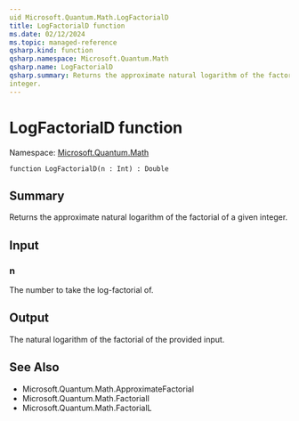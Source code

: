 ```yaml
---
uid Microsoft.Quantum.Math.LogFactorialD
title: LogFactorialD function
ms.date: 02/12/2024
ms.topic: managed-reference
qsharp.kind: function
qsharp.namespace: Microsoft.Quantum.Math
qsharp.name: LogFactorialD
qsharp.summary: Returns the approximate natural logarithm of the factorial of a given
integer.
---
```


# LogFactorialD function

Namespace: [Microsoft.Quantum.Math](xref:Microsoft.Quantum.Math)

```qsharp
function LogFactorialD(n : Int) : Double
```

## Summary
Returns the approximate natural logarithm of the factorial of a given
integer.

## Input
### n
The number to take the log-factorial of.

## Output
The natural logarithm of the factorial of the provided input.

## See Also
- Microsoft.Quantum.Math.ApproximateFactorial
- Microsoft.Quantum.Math.FactorialI
- Microsoft.Quantum.Math.FactorialL
